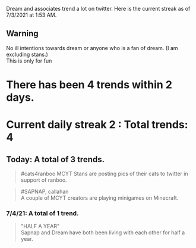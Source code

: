 Dream and associates trend a lot on twitter. Here is the current streak as of 7/3/2021 at 1:53 AM.  
  
## Warning
No ill intentions towards dream or anyone who is a fan of dream. (I am excluding stans.)  
This is only for fun

# There has been 4 trends within 2 days. 
# Current daily streak **2** : Total trends: **4**
  
## Today: A total of **3** trends.
> #cats4ranboo
> MCYT Stans are posting pics of their cats to twitter in support of ranboo.

> #SAPNAP, callahan  
> A couple of MCYT creators are playing minigames on Minecraft.

### 7/4/21: A total of **1** trend.
> "HALF A YEAR"  
> Sapnap and Dream have both been living with each other for half a year.

